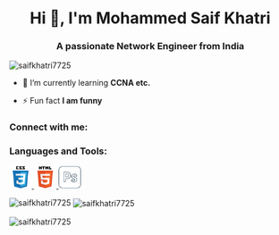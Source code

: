<h1 align="center">Hi 👋, I'm Mohammed Saif Khatri</h1>
<h3 align="center">A passionate Network Engineer from India</h3>

<p align="left"> <img src="https://komarev.com/ghpvc/?username=saifkhatri7725&label=Profile%20views&color=0e75b6&style=flat" alt="saifkhatri7725" /> </p>

- 🌱 I’m currently learning **CCNA etc.**

- ⚡ Fun fact **I am funny**

<h3 align="left">Connect with me:</h3>
<p align="left">
</p>

<h3 align="left">Languages and Tools:</h3>
<p align="left"> <a href="https://www.w3schools.com/css/" target="_blank" rel="noreferrer"> <img src="https://raw.githubusercontent.com/devicons/devicon/master/icons/css3/css3-original-wordmark.svg" alt="css3" width="40" height="40"/> </a> <a href="https://www.w3.org/html/" target="_blank" rel="noreferrer"> <img src="https://raw.githubusercontent.com/devicons/devicon/master/icons/html5/html5-original-wordmark.svg" alt="html5" width="40" height="40"/> </a> <a href="https://www.photoshop.com/en" target="_blank" rel="noreferrer"> <img src="https://raw.githubusercontent.com/devicons/devicon/master/icons/photoshop/photoshop-line.svg" alt="photoshop" width="40" height="40"/> </a> </p>

<p><img align="left" src="https://github-readme-stats.vercel.app/api/top-langs?username=saifkhatri7725&show_icons=true&locale=en&layout=compact" alt="saifkhatri7725" /></p>

<p>&nbsp;<img align="center" src="https://github-readme-stats.vercel.app/api?username=saifkhatri7725&show_icons=true&locale=en" alt="saifkhatri7725" /></p>

<p><img align="center" src="https://github-readme-streak-stats.herokuapp.com/?user=saifkhatri7725&" alt="saifkhatri7725" /></p>

